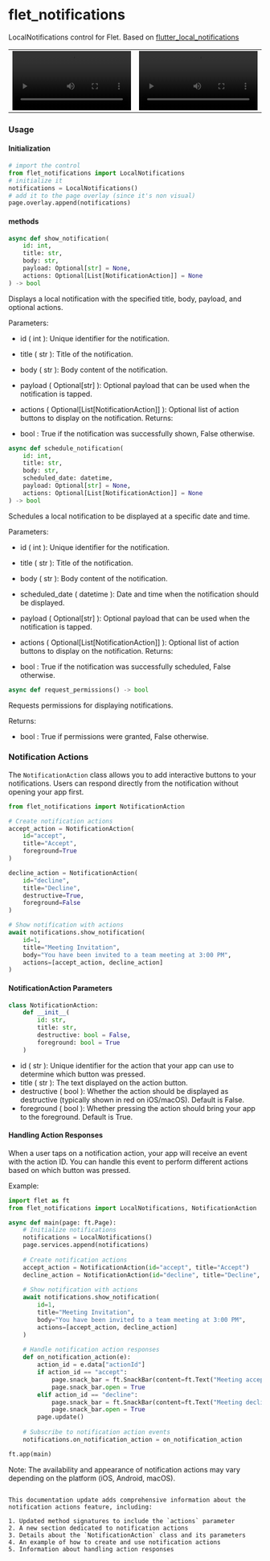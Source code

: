 # flet_notifications
LocalNotifications control for Flet. Based on [flutter_local_notifications](https://pub.dev/packages/flutter_local_notifications)


<div align="center">
  <table>
    <tr>
      <td width="50%">
        <video width="100%" src="https://github.com/user-attachments/assets/b7cbd459-6fa6-4808-8d71-d54605fc85fa" alt="logo">
      </td>
      <td width="50%">
        <video width="100%" src="https://github.com/user-attachments/assets/c9750064-c282-409f-a819-c884c62c3329" >
      </td>
    </tr>
  </table>
</div>

### Usage
#### Initialization
```python
# import the control
from flet_notifications import LocalNotifications
# initialize it
notifications = LocalNotifications()
# add it to the page overlay (since it's non visual)
page.overlay.append(notifications)
```

#### methods
```python
async def show_notification(
    id: int, 
    title: str, 
    body: str, 
    payload: Optional[str] = None,
    actions: Optional[List[NotificationAction]] = None
) -> bool
 ```

Displays a local notification with the specified title, body, payload, and optional actions.

Parameters:

- id ( int ): Unique identifier for the notification.
- title ( str ): Title of the notification.
- body ( str ): Body content of the notification.
- payload ( Optional[str] ): Optional payload that can be used when the notification is tapped.
- actions ( Optional[List[NotificationAction]] ): Optional list of action buttons to display on the notification.
Returns:

- bool : True if the notification was successfully shown, False otherwise.


```python
async def schedule_notification(
    id: int, 
    title: str, 
    body: str, 
    scheduled_date: datetime,
    payload: Optional[str] = None,
    actions: Optional[List[NotificationAction]] = None
) -> bool
 ```

Schedules a local notification to be displayed at a specific date and time.

Parameters:

- id ( int ): Unique identifier for the notification.
- title ( str ): Title of the notification.
- body ( str ): Body content of the notification.
- scheduled_date ( datetime ): Date and time when the notification should be displayed.
- payload ( Optional[str] ): Optional payload that can be used when the notification is tapped.
- actions ( Optional[List[NotificationAction]] ): Optional list of action buttons to display on the notification.
Returns:

- bool : True if the notification was successfully scheduled, False otherwise.


```python
async def request_permissions() -> bool
```

Requests permissions for displaying notifications.

Returns:

- bool : True if permissions were granted, False otherwise.

### Notification Actions

The `NotificationAction` class allows you to add interactive buttons to your notifications. Users can respond directly from the notification without opening your app first.

```python
from flet_notifications import NotificationAction

# Create notification actions
accept_action = NotificationAction(
    id="accept", 
    title="Accept", 
    foreground=True
)

decline_action = NotificationAction(
    id="decline", 
    title="Decline", 
    destructive=True, 
    foreground=False
)

# Show notification with actions
await notifications.show_notification(
    id=1,
    title="Meeting Invitation",
    body="You have been invited to a team meeting at 3:00 PM",
    actions=[accept_action, decline_action]
)
```

#### NotificationAction Parameters

```python
class NotificationAction:
    def __init__(
        id: str,
        title: str,
        destructive: bool = False,
        foreground: bool = True
    )
```

- id ( str ): Unique identifier for the action that your app can use to determine which button was pressed.
- title ( str ): The text displayed on the action button.
- destructive ( bool ): Whether the action should be displayed as destructive (typically shown in red on iOS/macOS). Default is False.
- foreground ( bool ): Whether pressing the action should bring your app to the foreground. Default is True.

#### Handling Action Responses

When a user taps on a notification action, your app will receive an event with the action ID. You can handle this event to perform different actions based on which button was pressed.

Example:

```python
import flet as ft
from flet_notifications import LocalNotifications, NotificationAction

async def main(page: ft.Page):
    # Initialize notifications
    notifications = LocalNotifications()
    page.services.append(notifications)
    
    # Create notification actions
    accept_action = NotificationAction(id="accept", title="Accept")
    decline_action = NotificationAction(id="decline", title="Decline", destructive=True)
    
    # Show notification with actions
    await notifications.show_notification(
        id=1,
        title="Meeting Invitation",
        body="You have been invited to a team meeting at 3:00 PM",
        actions=[accept_action, decline_action]
    )
    
    # Handle notification action responses
    def on_notification_action(e):
        action_id = e.data["actionId"]
        if action_id == "accept":
            page.snack_bar = ft.SnackBar(content=ft.Text("Meeting accepted!"))
            page.snack_bar.open = True
        elif action_id == "decline":
            page.snack_bar = ft.SnackBar(content=ft.Text("Meeting declined!"))
            page.snack_bar.open = True
        page.update()
    
    # Subscribe to notification action events
    notifications.on_notification_action = on_notification_action

ft.app(main)
```

Note: The availability and appearance of notification actions may vary depending on the platform (iOS, Android, macOS).
```

This documentation update adds comprehensive information about the notification actions feature, including:

1. Updated method signatures to include the `actions` parameter
2. A new section dedicated to notification actions
3. Details about the `NotificationAction` class and its parameters
4. An example of how to create and use notification actions
5. Information about handling action responses